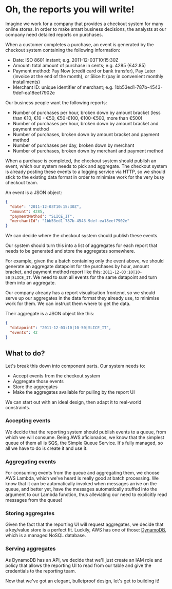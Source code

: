 # Oh, the reports you will write!

Imagine we work for a company that provides a checkout system for many online stores. In order to make smart business decisions, the analysts at our company need detailed reports on purchases.

When a customer completes a purchase, an event is generated by the checkout system containing the following information:
* Date: ISO 8601 instant; e.g. 2011-12-03T10:15:30Z
* Amount: total amount of purchase in cents; e.g. 4285 (€42.85)
* Payment method: Pay Now (credit card or bank transfer), Pay Later (invoice at the end of the month), or Slice It (pay in convenient monthly installments)
* Merchant ID: unique identifier of merchant; e.g. 1bb53ed1-787b-4543-9def-ea18eef7902e

Our business people want the following reports:
* Number of purchases per hour, broken down by amount bracket (less than €10, €10 - €50, €50-€100, €100-€500, more than €500)
* Number of purchases per hour, broken down by amount bracket and payment method
* Number of purchases, broken down by amount bracket and payment method
* Number of purchases per day, broken down by merchant
* Number of purchases, broken down by merchant and payment method

When a purchase is completed, the checkout system should publish an event, which our system needs to pick and aggregate. The checkout system is already posting these events to a logging service via HTTP, so we should stick to the existing data format in order to minimise work for the very busy checkout team.

An event is a JSON object:

```json
{
  "date": "2011-12-03T10:15:30Z",
  "amount": 4285,
  "paymentMethod": "SLICE_IT",
  "merchantId": "1bb53ed1-787b-4543-9def-ea18eef7902e"
}
```

We can decide where the checkout system should publish these events.

Our system should turn this into a list of aggregates for each report that needs to be generated and store the aggregates somewhere.

For example, given the a batch containing only the event above, we should generate an aggregate datapoint for the purchases by hour, amount bracket, and payment method report like this: `2011-12-03:10|10-50|SLICE_IT`. We need to sum all events for the same datapoint and turn them into an aggregate.

Our company already has a report visualisation frontend, so we should serve up our aggregates in the data format they already use, to minimise work for them. We can instruct them where to get the data.

Their aggregate is a JSON object like this:

```json
{
  "datapoint": "2011-12-03:10|10-50|SLICE_IT",
  "events": 42
}
```

## What to do?

Let's break this down into component parts. Our system needs to:
- Accept events from the checkout system
- Aggregate those events
- Store the aggregates
- Make the aggregates available for pulling by the report UI

We can start out with an ideal design, then adapt it to real-world constraints.

### Accepting events

We decide that the reporting system should publish events to a queue, from which we will consume. Being AWS aficionados, we know that the simplest queue of them all is SQS, the Simple Queue Service. It's fully managed, so all we have to do is create it and use it.

### Aggregating events

For consuming events from the queue and aggregating them, we choose AWS Lambda, which we've heard is really good at batch processing. We know that it can be automatically invoked when messages arrive on the queue, and better yet, have the messages automatically stuffed into the argument to our Lambda function, thus alleviating our need to explicitly read messages from the queue!

### Storing aggregates

Given the fact that the reporting UI will request aggregates, we decide that a key/value store is a perfect fit. Luckily, AWS has one of those: [DynamoDB](https://docs.aws.amazon.com/amazondynamodb/latest/developerguide/Introduction.html), which is a managed NoSQL database.

### Serving aggregates

As DynamoDB has an API, we decide that we'll just create an IAM role and policy that allows the reporting UI to read from our table and give the credentials to the reporting team.

Now that we've got an elegant, bulletproof design, let's get to building it!
